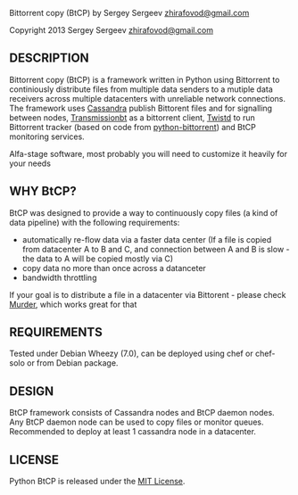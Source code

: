 Bittorrent copy (BtCP) by Sergey Sergeev <zhirafovod@gmail.com>

Copyright 2013 Sergey Sergeev <zhirafovod@gmail.com>

DESCRIPTION
-----------

Bittorrent copy (BtCP) is a framework written in Python using Bittorrent to continiously distribute files from multiple data senders to a mutiple data receivers across multiple datacenters with unreliable network connections. The framework uses [Cassandra](http://cassandra.apache.org/) publish Bittorent files and for signalling between nodes, [Transmissionbt](http://www.transmissionbt.com/) as a bittorrent client, [Twistd](http://twistedmatrix.com/trac/) to run Bittorrent tracker (based on code from [python-bittorrent](https://github.com/JosephSalisbury/python-bittorrent)) and BtCP monitoring services.

Alfa-stage software, most probably you will need to customize it heavily for your needs

WHY BtCP?
-----------

BtCP was designed to provide a way to continuously copy files (a kind of data pipeline) with the following requirements:
 * automatically re-flow data via a faster data center (If a file is copied from datacenter A to B and C, and connection between A and B is slow - the data to A will be copied mostly via C)
 * copy data no more than once across a datanceter
 * bandwidth throttling

If your goal is to distribute a file in a datacenter via Bittorent - please check [Murder](https://github.com/lg/murder), which works great for that

REQUIREMENTS
-----------

Tested under Debian Wheezy (7.0), can be deployed using chef or chef-solo or from Debian package.

DESIGN
-----------

BtCP framework consists of Cassandra nodes and BtCP daemon nodes. Any BtCP daemon node can be used to copy files or monitor queues. Recommended to deploy at least 1 cassandra node in a datacenter. 

LICENSE
-----------
Python BtCP is released under the [MIT License](http://www.opensource.org/licenses/MIT).
